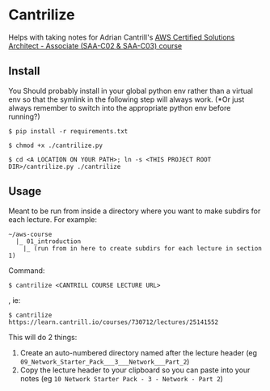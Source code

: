 # Cantrilize

Helps with taking notes for Adrian Cantrill's [AWS Certified Solutions Architect - Associate (SAA-C02 & SAA-C03) course](https://learn.cantrill.io/p/aws-certified-solutions-architect-associate-saa-c02)

## Install

You Should probably install in your global python env rather than a
virtual env so that the symlink in the following step will always work.
(*Or just always remember to switch into the appropriate python env before running?)

```
$ pip install -r requirements.txt
```

```
$ chmod +x ./cantrilize.py
```

```
$ cd <A LOCATION ON YOUR PATH>; ln -s <THIS PROJECT ROOT DIR>/cantrilize.py ./cantrilize
```

## Usage

Meant to be run from inside a directory where you want to make subdirs for each lecture.
For example:

```
~/aws-course
  |_ 01_introduction
    |_ (run from in here to create subdirs for each lecture in section 1)
```

Command:

```
$ cantrilize <CANTRILL COURSE LECTURE URL>
```

, ie:

```
$ cantrilize https://learn.cantrill.io/courses/730712/lectures/25141552
```

This will do 2 things:
1. Create an auto-numbered directory named after the lecture header (eg `09_Network_Starter_Pack___3___Network___Part_2`)
2. Copy the lecture header to your clipboard so you can paste into your notes (eg `10 Network Starter Pack - 3 - Network - Part 2`)
